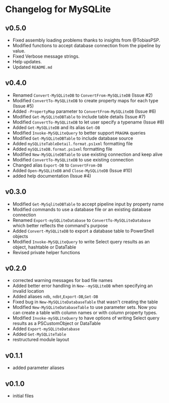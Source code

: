 # Changelog for MySQLite

## v0.5.0

+ Fixed assembly loading problems thanks to insights from @TobiasPSP.
+ Modified functions to accept database connection from the pipeline by value.
+ Fixed Verbose message strings.
+ Help updates.
+ Updated `README.md`

## v0.4.0

+ Renamed `Convert-MySQLiteDB` to `ConvertFrom-MySQLiteDB` (Issue #2)
+ Modified `ConvertTo-MySQLiteDB` to create property maps for each type (Issue #5)
+ Added `-PropertyMap` parameter to `ConvertFrom-MySQLiteDB` (Issue #6)
+ Modified `Get-MySQLiteDBTable` to include table details (Issue #7)
+ Modified `ConvertTo-MySQLiteDB` to let user specify a typename (Issue #8)
+ Added `Get-MySQLiteDB` and its alias `Get-DB`
+ Modified `Invoke-MySQLiteQuery` to better support `PRAGMA` queries
+ Modified `Get-MySQLiteDBTable` to include database source
+ Added `mySQLiteTableDetail.format.ps1xml` formatting file
+ Added `mySQLiteDB.format.ps1xml` formatting file
+ Modified `New-MySQLiteDBTable` to use existing connection and keep alive
+ Modified `ConvertTo-MySQLiteDB` to use existing connection
+ Changed alias `Export-DB` to `ConvertFrom-DB`
+ Added `Open-MySQLiteDB` and `Close-MySQLiteDB` (Issue #10)
+ added help documentation (Issue #4)

## v0.3.0

+ Modified `Get-MySqliteDBTable` to accept pipeline input by property name
+ Modified commands to use a database file or an existing database connection
+ Renamed `Export-mySQLiteDatabase` to `ConvertTo-MySQLiteDatabase` which better reflects the command's purpose
+ Added `Convert-MySQLiteDB` to export a database table to PowerShell objects
+ Modified `Invoke-MySQLiteQuery` to write Select query results as an object, hashtable or DataTable
+ Revised private helper functions

## v0.2.0

+ corrected warning messages for bad file names
+ Added better error handling in `New--mySQLiteDB` when specifying an invalid location
+ Added aliases `ndb`, `ndbt`,`Export-DB`,`Get-DB`
+ Fixed bug in `New-MySQLiteDatabaseTable` that wasn't creating the table
+ Modified `New-MySQLiteDatabaseTable` to use parameter sets. Now you can create a table with column names or with column property types.
+ Modified `Invoke-mySQLiteQuery` to have options of writing Select query results as a PSCustomObject or DataTable
+ Added `Export-mySQLiteDatabase`
+ Added `Get-MySQLiteTable`
+ restructured module layout

## v0.1.1

+ added parameter aliases

## v0.1.0

+ initial files
